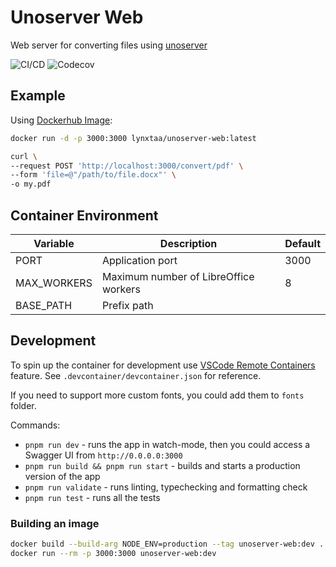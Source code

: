 # Unoserver Web

Web server for converting files using [unoserver](https://github.com/unoconv/unoserver)

![CI/CD](https://github.com/lynxtaa/unoserver-web/workflows/CI/CD/badge.svg)
![Codecov](https://img.shields.io/codecov/c/github/lynxtaa/unoserver-web)

## Example

Using [Dockerhub Image](https://hub.docker.com/r/lynxtaa/unoserver-web):

```sh
docker run -d -p 3000:3000 lynxtaa/unoserver-web:latest

curl \
--request POST 'http://localhost:3000/convert/pdf' \
--form 'file=@"/path/to/file.docx"' \
-o my.pdf
```

## Container Environment

| Variable    | Description                           | Default |
| ----------- | ------------------------------------- | ------- |
| PORT        | Application port                      | 3000    |
| MAX_WORKERS | Maximum number of LibreOffice workers | 8       |
| BASE_PATH   | Prefix path                           |         |

## Development

To spin up the container for development use [VSCode Remote Containers](https://code.visualstudio.com/docs/devcontainers/containers) feature. See `.devcontainer/devcontainer.json` for reference.

If you need to support more custom fonts, you could add them to `fonts` folder.

Commands:

- `pnpm run dev` - runs the app in watch-mode, then you could access a Swagger UI from `http://0.0.0.0:3000`
- `pnpm run build && pnpm run start` - builds and starts a production version of the app
- `pnpm run validate` - runs linting, typechecking and formatting check
- `pnpm run test` - runs all the tests

### Building an image

```sh
docker build --build-arg NODE_ENV=production --tag unoserver-web:dev .
docker run --rm -p 3000:3000 unoserver-web:dev
```

